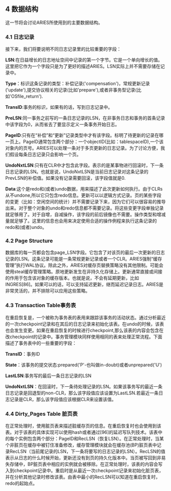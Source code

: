 ## 4 数据结构
这一节将会讨论ARIES所使用到的主要数据结构。  

### 4.1 日志记录 
接下来，我们将要说明不同日志记录里的比较重要的字段：  

**LSN**:在日益增长的日志地址空间中记录的第一个字节。它是一个单向增长的值。这里把它作为一个字段只是为了更好的描述ARIES。LSN实际上并不需要存储在记录中。  

**Type**：标识这条记录的类型：补偿记录('compensation')，常规更新记录('update'),提交协议相关的记录(比如'prepare'),或者非事务型记录(比如'OSfile_return').  

**TransID**:事务的标识，如果有的话，写到日志记录中。  

**PreLSN**:同一事务之前写的一条日志记录的LSN，在非事务日志和事务的首条记录中该字段为0，从而省去了要显示定义一条事务开始日志。  

**PageID**:只有在“补偿”和“更新”记录类型中才有该字段。标明了待更新的记录在哪一页上。PageID通常包含两个部分：一个objectID(比如：tablespaceID),一个该对象内的页号。ARIES可以处理一条对于多页更新的日志记录。为了讨论方便，我们假设每条日志记录只会影响一个页。 
 
**UndoNxtLSN**:只有在CLR中才包含此字段。表示的是某事物进行回滚时，下一条日志记录的LSN。也就是说，UndoNxtLSN是当前日志记录对这条记录的PrevLSN的补偿值。如果没有记录需要回滚，该字段值就是0.  

**Data**:这个是redo和(或者)undo数据，用来描述了此次更新如何执行。由于CLRs从不undone,所以它只包含redo信息。更新可以以逻辑方式记录。页的某些字段的变更（比如：空闲空间的统计）并不需要记录下来，因为它们可以很容易的推导出来。对于整个对象的undo和redo信息都不需要记录。将这些变更字段单独记录就足够用了。对于自增，自减操作，该字段的前后镜像也不需要。操作类型和增减量就足够了。这里的信息也会用来决定使用合适的操作例程来执行这条记录的redo和(或者)undo。  

### 4.2 Page Structure 
数据库的每一页都会包含page_LSN字段。它包含了对该页的最后一次更新的日志记录的LSN。这条记录可能是一条常规更新记录或者一个CLR。ARIES强制“缓存管理”执行WAL协议。除此之外，ARIES对缓存页替换策略没有其他限制。可能会使用steal缓存管理策略。原地更新发生在非持久化存储上。更新通常直接或间接的作用于包含该对象的缓存版本。也就是说，不会有延期更新，比如INGRES[86]。如果可以的话，可以支持延迟更新，继而延迟记录日志。ARIES是非常灵活的，并不排除可以应用这些策略。  

### 4.3 Transaction Table事务表
在重启恢复是，一个被称为事务表的表用来跟踪该事务的活动状态。通过分析最近的一次checkpoint记录和在其后的日志记录来初始化该表。在undo的时候，该表也会发生变更。如果在重启恢复的时候进行checkpoint,那么该表的内容会包含在改checkpoint的记录中。事务管理模块同样使用相同的表来处理正常流程。下面描述了事务表中的一些重要的字段：  

**TransID**：事务ID  

**State**：该事务的提交状态:prepared('P'-也叫做in-doubt)或者unprepared('U')  

**LastLSN**:事务写的最后一条日志记录的LSN  

**UndoNxtLSN**：在回滚时，下一条待处理记录的LSN。如果该事务写的最近一条日志记录是回退型的non-CLR，那么该字段值应该设置为LastLSN.若最近一条日志记录是CLR，那么该字段值应该根据CLR来设置该值。  

### 4.4 Dirty_Pages Table 脏页表 
在正常处理时，使用脏页表来描述脏缓存页的信息。在重启恢复时也会使用到该表。对于该表的具体实现可以使用hash或者通过[96]的延迟写队列技术。该表中的每个实例包含两个部分：PageID和RecLSN（恢复LSN）。在正常处理时，当某个非脏页在缓存中被钉住准备修改，缓存管理模块就会在缓存池(BP)脏页表中记录RecLSN（当前尾记录的LSN，下一条将要写的日志记录的LSN）。RecLSN的值表示从日志的什么时候开始，更新还没有到页的持久化版本中。当页被写回到非易失存储中，BP脏页表中相应的实例就会被移除。在正常处理时，该表的内容会写入到checkpoint记录中。重启时是从最近一次checkpoint记录来初始化脏页表，并在分析其他记录时修改该表。由表中最小的RecLSN可以知道在重启恢复时，redo的起始点。  

